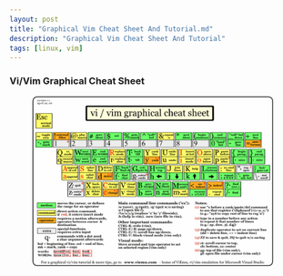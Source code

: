 ```yaml
---
layout: post
title: "Graphical Vim Cheat Sheet And Tutorial.md"
description: "Graphical Vim Cheat Sheet And Tutorial"
tags: [linux, vim]
---
```


### Vi/Vim Graphical Cheat Sheet

<figure>
	<a href="/images/vim/vi-vim-cheat-sheet.gif"><img src="/images/vim/vi-vim-cheat-sheet.gif" alt=""></a>
</figure>
